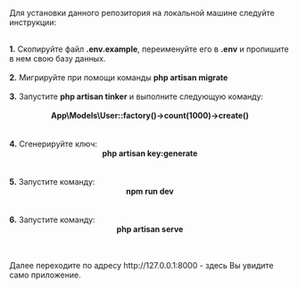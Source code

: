 <p>Для установки данного репозитория на локальной машине следуйте инструкции:</p><br/>
<b>1.</b> Скопируйте файл <b>.env.example</b>, переименуйте его в <b>.env</b> и пропишите в нем свою базу данных.<br/><br/>
<b>2.</b> Мигрируйте при помощи команды <b>php artisan migrate</b><br/><br/>
<b>3.</b> Запустите <b>php artisan tinker</b> и выполните следующую команду: <br/><br/>
<center><b>App\Models\User::factory()->count(1000)->create()</b></center><br/><br/>
<b>4.</b> Сгенерируйте ключ:<br/>
<center><b>php artisan key:generate</b></center><br/><br/>
<b>5.</b> Запустите команду:<br/>
<center><b>npm run dev</b></center><br/><br/>
<b>6.</b> Запустите команду:<br/>
<center><b>php artisan serve</b></center><br/><br/>
<p>Далее переходите по адресу http://127.0.0.1:8000 - здесь Вы увидите само приложение.</p>
